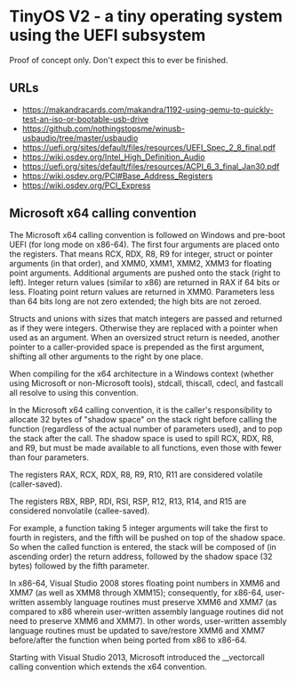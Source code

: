 # TinyOS V2 - a tiny operating system using the UEFI subsystem

Proof of concept only. Don't expect this to ever be finished.

## URLs

* https://makandracards.com/makandra/1192-using-qemu-to-quickly-test-an-iso-or-bootable-usb-drive
* https://github.com/nothingstopsme/winusb-usbaudio/tree/master/usbaudio
* https://uefi.org/sites/default/files/resources/UEFI_Spec_2_8_final.pdf
* https://wiki.osdev.org/Intel_High_Definition_Audio
* https://uefi.org/sites/default/files/resources/ACPI_6_3_final_Jan30.pdf
* https://wiki.osdev.org/PCI#Base_Address_Registers
* https://wiki.osdev.org/PCI_Express


## Microsoft x64 calling convention

The Microsoft x64 calling convention is followed on Windows and pre-boot UEFI (for long mode on x86-64). The first four arguments are placed onto the registers. That means RCX, RDX, R8, R9 for integer, struct or pointer arguments (in that order), and XMM0, XMM1, XMM2, XMM3 for floating point arguments. Additional arguments are pushed onto the stack (right to left). Integer return values (similar to x86) are returned in RAX if 64 bits or less. Floating point return values are returned in XMM0. Parameters less than 64 bits long are not zero extended; the high bits are not zeroed.

Structs and unions with sizes that match integers are passed and returned as if they were integers. Otherwise they are replaced with a pointer when used as an argument. When an oversized struct return is needed, another pointer to a caller-provided space is prepended as the first argument, shifting all other arguments to the right by one place.

When compiling for the x64 architecture in a Windows context (whether using Microsoft or non-Microsoft tools), stdcall, thiscall, cdecl, and fastcall all resolve to using this convention.

In the Microsoft x64 calling convention, it is the caller's responsibility to allocate 32 bytes of "shadow space" on the stack right before calling the function (regardless of the actual number of parameters used), and to pop the stack after the call. The shadow space is used to spill RCX, RDX, R8, and R9, but must be made available to all functions, even those with fewer than four parameters.

The registers RAX, RCX, RDX, R8, R9, R10, R11 are considered volatile (caller-saved).

The registers RBX, RBP, RDI, RSI, RSP, R12, R13, R14, and R15 are considered nonvolatile (callee-saved).

For example, a function taking 5 integer arguments will take the first to fourth in registers, and the fifth will be pushed on top of the shadow space. So when the called function is entered, the stack will be composed of (in ascending order) the return address, followed by the shadow space (32 bytes) followed by the fifth parameter.

In x86-64, Visual Studio 2008 stores floating point numbers in XMM6 and XMM7 (as well as XMM8 through XMM15); consequently, for x86-64, user-written assembly language routines must preserve XMM6 and XMM7 (as compared to x86 wherein user-written assembly language routines did not need to preserve XMM6 and XMM7). In other words, user-written assembly language routines must be updated to save/restore XMM6 and XMM7 before/after the function when being ported from x86 to x86-64.

Starting with Visual Studio 2013, Microsoft introduced the __vectorcall calling convention which extends the x64 convention. 
